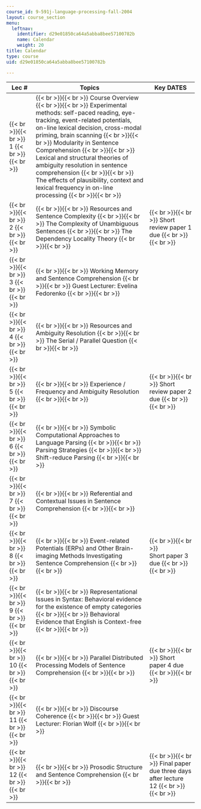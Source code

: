 ```yaml
---
course_id: 9-591j-language-processing-fall-2004
layout: course_section
menu:
  leftnav:
    identifier: d29e01850ca64a5abba8bee57100782b
    name: Calendar
    weight: 20
title: Calendar
type: course
uid: d29e01850ca64a5abba8bee57100782b

---
```


| Lec # | Topics | Key DATES |
| --- | --- | --- |
|  {{< br >}}{{< br >}} 1 {{< br >}}{{< br >}}  |  {{< br >}}{{< br >}} Course Overview {{< br >}}{{< br >}} Experimental methods: self-paced reading, eye-tracking, event-related potentials, on-line lexical decision, cross-modal priming, brain scanning {{< br >}}{{< br >}} Modularity in Sentence Comprehension {{< br >}}{{< br >}} Lexical and structural theories of ambiguity resolution in sentence comprehension {{< br >}}{{< br >}} The effects of plausibility, context and lexical frequency in on-line processing {{< br >}}{{< br >}}  |  |
|  {{< br >}}{{< br >}} 2 {{< br >}}{{< br >}}  |  {{< br >}}{{< br >}} Resources and Sentence Complexity {{< br >}}{{< br >}} The Complexity of Unambiguous Sentences {{< br >}}{{< br >}} The Dependency Locality Theory {{< br >}}{{< br >}}  |  {{< br >}}{{< br >}} Short review paper 1 due {{< br >}}{{< br >}}  |
|  {{< br >}}{{< br >}} 3 {{< br >}}{{< br >}}  |  {{< br >}}{{< br >}} Working Memory and Sentence Comprehension {{< br >}}{{< br >}} Guest Lecturer: Evelina Fedorenko {{< br >}}{{< br >}}  |  |
|  {{< br >}}{{< br >}} 4 {{< br >}}{{< br >}}  |  {{< br >}}{{< br >}} Resources and Ambiguity Resolution {{< br >}}{{< br >}} The Serial / Parallel Question {{< br >}}{{< br >}}  |  |
|  {{< br >}}{{< br >}} 5 {{< br >}}{{< br >}}  |  {{< br >}}{{< br >}} Experience / Frequency and Ambiguity Resolution {{< br >}}{{< br >}}  |  {{< br >}}{{< br >}} Short review paper 2 due {{< br >}}{{< br >}}  |
|  {{< br >}}{{< br >}} 6 {{< br >}}{{< br >}}  |  {{< br >}}{{< br >}} Symbolic Computational Approaches to Language Parsing {{< br >}}{{< br >}} Parsing Strategies {{< br >}}{{< br >}} Shift-reduce Parsing {{< br >}}{{< br >}}  |  |
|  {{< br >}}{{< br >}} 7 {{< br >}}{{< br >}}  |  {{< br >}}{{< br >}} Referential and Contextual Issues in Sentence Comprehension {{< br >}}{{< br >}}  |  |
|  {{< br >}}{{< br >}} 8 {{< br >}}{{< br >}}  |  {{< br >}}{{< br >}} Event-related Potentials (ERPs) and Other Brain-imaging Methods Investigating Sentence Comprehension {{< br >}}{{< br >}}  |  {{< br >}}{{< br >}} Short paper 3 due {{< br >}}{{< br >}}  |
|  {{< br >}}{{< br >}} 9 {{< br >}}{{< br >}}  |  {{< br >}}{{< br >}} Representational Issues in Syntax: Behavioral evidence for the existence of empty categories {{< br >}}{{< br >}} Behavioral Evidence that English is Context-free {{< br >}}{{< br >}}  |  |
|  {{< br >}}{{< br >}} 10 {{< br >}}{{< br >}}  |  {{< br >}}{{< br >}} Parallel Distributed Processing Models of Sentence Comprehension {{< br >}}{{< br >}}  |  {{< br >}}{{< br >}} Short paper 4 due {{< br >}}{{< br >}}  |
|  {{< br >}}{{< br >}} 11 {{< br >}}{{< br >}}  |  {{< br >}}{{< br >}} Discourse Coherence {{< br >}}{{< br >}} Guest Lecturer: Florian Wolf {{< br >}}{{< br >}}  |  |
|  {{< br >}}{{< br >}} 12 {{< br >}}{{< br >}}  |  {{< br >}}{{< br >}} Prosodic Structure and Sentence Comprehension {{< br >}}{{< br >}}  |  {{< br >}}{{< br >}} Final paper due three days after lecture 12 {{< br >}}{{< br >}}